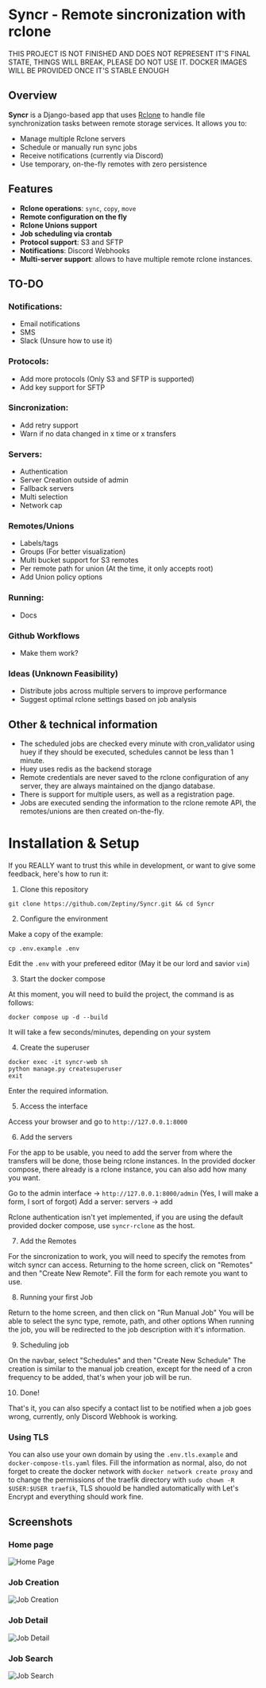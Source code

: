 # Syncr - Remote sincronization with rclone

THIS PROJECT IS NOT FINISHED AND DOES NOT REPRESENT IT'S FINAL STATE, THINGS WILL BREAK, PLEASE DO NOT USE IT.
DOCKER IMAGES WILL BE PROVIDED ONCE IT'S STABLE ENOUGH

## Overview
**Syncr** is a Django-based app that uses [Rclone](https://rclone.org/) to handle file synchronization tasks between remote storage services. It allows you to:

- Manage multiple Rclone servers
- Schedule or manually run sync jobs
- Receive notifications (currently via Discord)
- Use temporary, on-the-fly remotes with zero persistence


## Features

- **Rclone operations**: `sync`, `copy`, `move`
- **Remote configuration on the fly**
- **Rclone Unions support**
- **Job scheduling via crontab**
- **Protocol support**: S3 and SFTP
- **Notifications**: Discord Webhooks
- **Multi-server support**: allows to have multiple remote rclone instances.


## TO-DO
### Notifications:
- Email notifications
- SMS
- Slack (Unsure how to use it)

### Protocols:
- Add more protocols (Only S3 and SFTP is supported)
- Add key support for SFTP

### Sincronization:
- Add retry support
- Warn if no data changed in x time or x transfers

### Servers:
- Authentication
- Server Creation outside of admin
- Fallback servers
- Multi selection
- Network cap

### Remotes/Unions
- Labels/tags
- Groups (For better visualization)
- Multi bucket support for S3 remotes
- Per remote path for union (At the time, it only accepts root)
- Add Union policy options

### Running:
- Docs

### Github Workflows
- Make them work?

### Ideas (Unknown Feasibility)
- Distribute jobs across multiple servers to improve performance
- Suggest optimal rclone settings based on job analysis

## Other & technical information
- The scheduled jobs are checked every minute with cron_validator using huey if they should be executed, schedules cannot be less than 1 minute.
- Huey uses redis as the backend storage
- Remote credentials are never saved to the rclone configuration of any server, they are always maintained on the django database.
- There is support for multiple users, as well as a registration page.
- Jobs are executed sending the information to the rclone remote API, the remotes/unions are then created on-the-fly.


# Installation & Setup
If you REALLY want to trust this while in development, or want to give some feedback, here's how to run it:

1. Clone this repository

```
git clone https://github.com/Zeptiny/Syncr.git && cd Syncr
``` 

2. Configure the environment

Make a copy of the example:
```
cp .env.example .env
```
Edit the `.env` with your prefereed editor (May it be our lord and savior `vim`)


3. Start the docker compose

At this moment, you will need to build the project, the command is as follows:
```
docker compose up -d --build
```
It will take a few seconds/minutes, depending on your system

4. Create the superuser
```
docker exec -it syncr-web sh
python manage.py createsuperuser
exit
```
Enter the required information.

5. Access the interface

Access your browser and go to `http://127.0.0.1:8000`

6. Add the servers

For the app to be usable, you need to add the server from where the transfers will be done, those being rclone instances.
In the provided docker compose, there already is a rclone instance, you can also add how many you want.

Go to the admin interface -> `http://127.0.0.1:8000/admin` (Yes, I will make a form, I sort of forgot)
Add a server: servers -> add

Rclone authentication isn't yet implemented, if you are using the default provided docker compose, use `syncr-rclone` as the host.

7. Add the Remotes

For the sincronization to work, you will need to specify the remotes from witch syncr can access.
Returning to the home screen, click on "Remotes" and then "Create New Remote".
Fill the form for each remote you want to use.

8. Running your first Job

Return to the home screen, and then click on "Run Manual Job"
You will be able to select the sync type, remote, path, and other options
When running the job, you will be redirected to the job description with it's information.


9. Scheduling job

On the navbar, select "Schedules" and then "Create New Schedule"
The creation is similar to the manual job creation, except for the need of a cron frequency to be added, that's when your job will be run.


10. Done!

That's it, you can also specify a contact list to be notified when a job goes wrong, currently, only Discord Webhook is working.

### Using TLS 

You can also use your own domain by using the `.env.tls.example` and `docker-compose-tls.yaml` files.
Fill the information as normal, also, do not forget to create the docker network with `docker network create proxy` and to change the permissions of the traefik directory with `sudo chown -R $USER:$USER traefik`, TLS shouold be handled automatically with Let's Encrypt and everything should work fine.

## Screenshots
### Home page
![Home Page](./screenshots/home.png)

### Job Creation
![Job Creation](./screenshots/job_creation.png)

### Job Detail
![Job Detail](./screenshots/job_detail.png)

### Job Search
![Job Search](./screenshots/job_search.png)